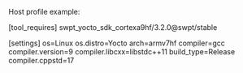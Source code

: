 Host profile example:

[tool_requires]
swpt_yocto_sdk_cortexa9hf/3.2.0@swpt/stable

[settings]
os=Linux
os.distro=Yocto
arch=armv7hf
compiler=gcc
compiler.version=9
compiler.libcxx=libstdc++11
build_type=Release
compiler.cppstd=17
